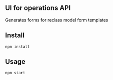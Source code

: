 UI for operations API
---

Generates forms for reclass model form templates


Install
---

`npm install`



Usage
---

`npm start`
